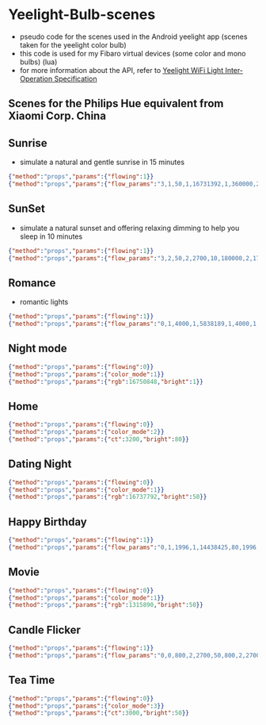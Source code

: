 # Yeelight-Bulb-scenes

- pseudo code for the scenes used in the Android yeelight app (scenes taken for the yeelight color bulb) 
- this code is used for my Fibaro virtual devices (some color and mono bulbs)  (lua)
- for more information about the API, refer to [Yeelight WiFi Light Inter-Operation Specification](https://www.yeelight.com/en_US/developer)


Scenes for the Philips Hue equivalent from Xiaomi Corp. China
-

Sunrise
-
- simulate a natural and gentle sunrise in 15 minutes

```json
{"method":"props","params":{"flowing":1}}
{"method":"props","params":{"flow_params":"3,1,50,1,16731392,1,360000,2,1700,10,540000,2,2700,100"}}
```

SunSet
-
- simulate a natural sunset and offering relaxing dimming to help you sleep in 10 minutes

```json
{"method":"props","params":{"flowing":1}}
{"method":"props","params":{"flow_params":"3,2,50,2,2700,10,180000,2,1700,5,420000,1,16731136,1"}}
```

Romance
-
- romantic lights

```json
{"method":"props","params":{"flowing":1}}
{"method":"props","params":{"flow_params":"0,1,4000,1,5838189,1,4000,1,6689834,1"}}
```

Night mode
-
```json
{"method":"props","params":{"flowing":0}}
{"method":"props","params":{"color_mode":1}}
{"method":"props","params":{"rgb":16750848,"bright":1}}
```

Home
-
```json
{"method":"props","params":{"flowing":0}}
{"method":"props","params":{"color_mode":2}}
{"method":"props","params":{"ct":3200,"bright":80}}
```

Dating Night
--
```json
{"method":"props","params":{"flowing":0}}
{"method":"props","params":{"color_mode":1}}
{"method":"props","params":{"rgb":16737792,"bright":50}}
```

Happy Birthday
-
```json
{"method":"props","params":{"flowing":1}}
{"method":"props","params":{"flow_params":"0,1,1996,1,14438425,80,1996,1,14448670,80,1996,1,11153940,80"}}
```

Movie
-
```json
{"method":"props","params":{"flowing":0}}
{"method":"props","params":{"color_mode":1}}
{"method":"props","params":{"rgb":1315890,"bright":50}}
```

Candle Flicker
-
```json
{"method":"props","params":{"flowing":1}}
{"method":"props","params":{"flow_params":"0,0,800,2,2700,50,800,2,2700,30,1200,2,2700,80,800,2,2700,60,1200,2,2700,90,2400,2,2700,50,1200,2,2700,80,800,2,2700,60,400,2,2700,70"}}
```

Tea Time
-
```json
{"method":"props","params":{"flowing":0}}
{"method":"props","params":{"color_mode":3}}
{"method":"props","params":{"ct":3000,"bright":50}}
```
